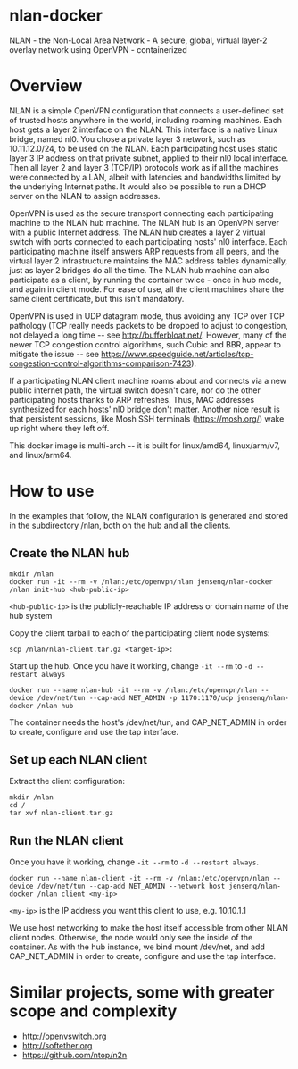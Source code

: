 # nlan-docker
NLAN - the Non-Local Area Network - A secure, global, virtual layer-2 overlay network using OpenVPN - containerized

# Overview

NLAN is a simple OpenVPN configuration that connects a user-defined set of trusted hosts anywhere in the world, including roaming machines. Each host gets a layer 2 interface on the NLAN. This interface is a native Linux bridge, named nl0. You chose a private layer 3 network, such as 10.11.12.0/24, to be used on the NLAN. Each participating host uses static layer 3 IP address on that private subnet, applied to their nl0 local interface. Then all layer 2 and layer 3 (TCP/IP) protocols work as if all the machines were connected by a LAN, albeit with latencies and bandwidths limited by the underlying Internet paths. It would also be possible to run a DHCP server on the NLAN to assign addresses.

OpenVPN is used as the secure transport connecting each participating machine to the NLAN hub machine. The NLAN hub is an OpenVPN server with a public Internet address. The NLAN hub creates a layer 2 virtual switch with ports connected to each participating hosts' nl0 interface. Each participating machine itself answers ARP requests from all peers, and the virtual layer 2 infrastructure maintains the MAC address tables dynamically, just as layer 2 bridges do all the time.  The NLAN hub machine can also participate as a client, by running the container twice - once in hub mode, and again in client mode.  For ease of use, all the client machines share the same client certificate, but this isn't mandatory.

OpenVPN is used in UDP datagram mode, thus avoiding any TCP over TCP pathology (TCP really needs packets to be dropped to adjust to congestion, not delayed a long time -- see http://bufferbloat.net/.  However, many of the newer TCP congestion control algorithms, such Cubic and BBR, appear to mitigate the issue -- see https://www.speedguide.net/articles/tcp-congestion-control-algorithms-comparison-7423).

If a participating NLAN client machine roams about and connects via a new public internet path, the virtual switch doesn't care, nor do the other participating hosts thanks to ARP refreshes. Thus, MAC addresses synthesized for each hosts' nl0 bridge don't matter.  Another nice result is that persistent sessions, like Mosh SSH terminals (https://mosh.org/) wake up right where they left off.

This docker image is multi-arch -- it is built for linux/amd64, linux/arm/v7, and linux/arm64.

# How to use

In the examples that follow, the NLAN configuration is generated and stored in the subdirectory /nlan, both on the hub and all the clients.

## Create the NLAN hub

```
mkdir /nlan
docker run -it --rm -v /nlan:/etc/openvpn/nlan jensenq/nlan-docker /nlan init-hub <hub-public-ip>
```
`<hub-public-ip>` is the publicly-reachable IP address or domain name of the hub system

Copy the client tarball to each of the participating client node systems:

```
scp /nlan/nlan-client.tar.gz <target-ip>:
```

Start up the hub.  Once you have it working, change `-it --rm` to `-d --restart always`

```
docker run --name nlan-hub -it --rm -v /nlan:/etc/openvpn/nlan --device /dev/net/tun --cap-add NET_ADMIN -p 1170:1170/udp jensenq/nlan-docker /nlan hub
```
The container needs the host's /dev/net/tun, and CAP_NET_ADMIN in order to create, configure and use the tap interface.

## Set up each NLAN client

Extract the client configuration:

```
mkdir /nlan
cd /
tar xvf nlan-client.tar.gz
```

## Run the NLAN client

Once you have it working, change `-it --rm` to `-d --restart always`.

```
docker run --name nlan-client -it --rm -v /nlan:/etc/openvpn/nlan --device /dev/net/tun --cap-add NET_ADMIN --network host jensenq/nlan-docker /nlan client <my-ip>
```
`<my-ip>` is the IP address you want this client to use, e.g. 10.10.1.1

We use host networking to make the host itself accessible from other NLAN client nodes.  Otherwise, the node would only see the inside of the container.
As with the hub instance, we bind mount /dev/net, and add CAP_NET_ADMIN in order to create, configure and use the tap interface.

# Similar projects, some with greater scope and complexity
- http://openvswitch.org
- http://softether.org
- https://github.com/ntop/n2n

